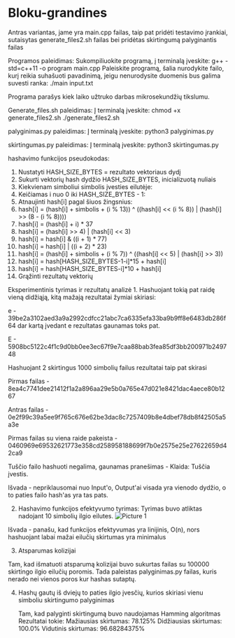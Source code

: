 # Bloku-grandines
Antras variantas, jame yra main.cpp failas, taip pat pridėti testavimo įrankiai, sutaisytas generate_files2.sh failas bei pridėtas skirtingumą palyginantis failas

Programos paleidimas:
Sukompiliuokite programą, į terminalą įveskite:
g++ -std=c++11 -o program main.cpp
Paleiskite programą, šalia nurodykite failo, kurį reikia suhašuoti pavadinimą, jeigu nenurodysite duomenis bus galima suvesti ranka:
./main input.txt

Programa parašys kiek laiko užtruko darbas mikrosekundžių tikslumu.


Generate_files.sh paleidimas:
Į terminalą įveskite:
chmod +x generate_files2.sh
./generate_files2.sh


palyginimas.py paleidimas:
Į terminalą įveskite:
python3 palyginimas.py

skirtingumas.py paleidimas:
Į terminalą įveskite:
python3 skirtingumas.py


hashavimo funkcijos pseudokodas:
1.   Nustatyti HASH_SIZE_BYTES = rezultato vektoriaus dydį
2.   Sukurti vektorių hash dydžio HASH_SIZE_BYTES, inicializuotą nuliais
3.   Kiekvienam simboliui simbolis įvesties eilutėje:
4.   Keičiamas i nuo 0 iki HASH_SIZE_BYTES - 1:
5.   Atnaujinti hash[i] pagal šiuos žingsnius:
6.    hash[i] = (hash[i] + simbolis + (i % 13)) ^ ((hash[i] << (i % 8)) | (hash[i] >> (8 - (i % 8))))
7.    hash[i] = (hash[i] + i) * 37
8.    hash[i] = (hash[i] >> 4) | (hash[i] << 3)
9.    hash[i] = hash[i] & ((i + 1) * 77)
10.   hash[i] = hash[i] | ((i + 2) * 23)
11.   hash[i] = (hash[i] + simbolis + (i % 7)) ^ ((hash[i] << 5) | (hash[i] >> 3))
12.   hash[i] = hash[HASH_SIZE_BYTES-1-i]*15 + hash[i]
13.   hash[i] = hash[HASH_SIZE_BYTES-i]*10 + hash[i]
14. Grąžinti rezultatų vektorių


Eksperimentinis tyrimas ir rezultatų analizė
1.
Hashuojant tokią pat raidę vieną didžiąją, kitą mažają rezultatai žymiai skiriasi:

e - 39be2a3102aed3a9a2992cdfcc21abc7ca6335efa33ba9b9ff8e6483db286f64  dar kartą įvedant e rezultatas gaunamas toks pat.

E - 5908bc5122c4f1c9d0bb0ee3ec67f9e7caa88bab3fea85df3bb200971b249748

Hashuojant 2 skirtingus 1000 simbolių failus rezultatai taip pat skirasi

Pirmas failas - 8ea4c7741dee21412f1a2a896aa29e5b0a765e47d021e8421dac4aece80b1267

Antras failas - 0e2f99c39a5ee9f765c676e62be3dac8c7257409b8e4dbef78db8f42505a5a3e

Pirmas failas su viena raide pakeista - 0460969e69532621773e358cd258958188699f7b0e2575e25e27622659d42ca9

Tuščio failo hashuoti negalima, gaunamas pranešimas - Klaida: Tuščia įvestis.

Išvada - nepriklausomai nuo Input'o, Output'ai visada yra vienodo dydžio, o to paties failo hash'as yra tas pats.

2. Hashavimo funkcijos efektyvumo tyrimas:
Tyrimas buvo atliktas nadojant 10 simbolių ilgio eilutes.
![Picture 1](https://github.com/Pijussad/Bloku-grandines/assets/64306577/7af2ce54-01bc-46ff-9d6f-f348596bc1cf)

Išvada - panašu, kad funkcijos efektyvumas yra linijinis, O(n), nors hashuojant labai mažai eilučių skirtumas yra minimalus

3. Atsparumas kolizijai
   
Tam, kad išmatuoti atsparumą kolizijai buvo sukurtas failas su 100000 skirtingo ilgio eilučių poromis. Tada paleistas palyginimas.py failas, kuris nerado nei vienos poros kur hashas sutaptų.

4. Hashų gautų iš dviejų to paties ilgio įvesčių, kurios skiriasi vienu simboliu skirtingumo palyginimas

    Tam, kad palyginti skirtingumą buvo naudojamas Hamming algoritmas
   Rezultatai tokie:
Mažiausias skirtumas: 78.125%
Didžiausias skirtumas: 100.0%
Vidutinis skirtumas: 96.68284375%


